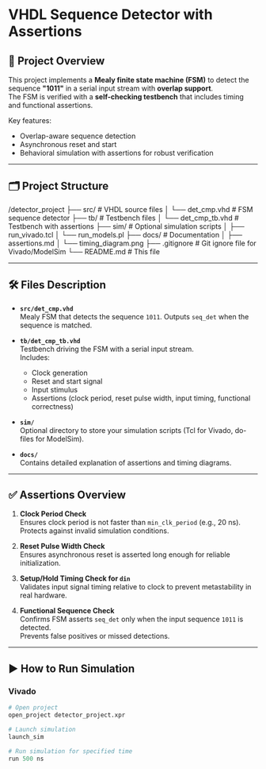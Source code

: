 # VHDL Sequence Detector with Assertions

## 📖 Project Overview
This project implements a **Mealy finite state machine (FSM)** to detect the sequence **"1011"** in a serial input stream with **overlap support**.  
The FSM is verified with a **self-checking testbench** that includes timing and functional assertions.  

Key features:
- Overlap-aware sequence detection
- Asynchronous reset and start
- Behavioral simulation with assertions for robust verification

---

## 🗂 Project Structure

/detector_project
├── src/                 # VHDL source files
│   └── det_cmp.vhd      # FSM sequence detector
├── tb/                  # Testbench files
│   └── det_cmp_tb.vhd   # Testbench with assertions
├── sim/                 # Optional simulation scripts
│   ├── run_vivado.tcl
│   └── run_models.pl
├── docs/                # Documentation
│   ├── assertions.md
│   └── timing_diagram.png
├── .gitignore           # Git ignore file for Vivado/ModelSim
└── README.md            # This file


---

## 🛠 Files Description

- **`src/det_cmp.vhd`**  
  Mealy FSM that detects the sequence `1011`. Outputs `seq_det` when the sequence is matched.  

- **`tb/det_cmp_tb.vhd`**  
  Testbench driving the FSM with a serial input stream.  
  Includes:
  - Clock generation
  - Reset and start signal
  - Input stimulus
  - Assertions (clock period, reset pulse width, input timing, functional correctness)

- **`sim/`**  
  Optional directory to store your simulation scripts (Tcl for Vivado, do-files for ModelSim).  

- **`docs/`**  
  Contains detailed explanation of assertions and timing diagrams.  

---

## ✅ Assertions Overview

1. **Clock Period Check**  
   Ensures clock period is not faster than `min_clk_period` (e.g., 20 ns).  
   Protects against invalid simulation conditions.

2. **Reset Pulse Width Check**  
   Ensures asynchronous reset is asserted long enough for reliable initialization.  

3. **Setup/Hold Timing Check for `din`**  
   Validates input signal timing relative to clock to prevent metastability in real hardware.  

4. **Functional Sequence Check**  
   Confirms FSM asserts `seq_det` only when the input sequence `1011` is detected.  
   Prevents false positives or missed detections.

---

## ▶️ How to Run Simulation

### Vivado
```tcl
# Open project
open_project detector_project.xpr

# Launch simulation
launch_sim

# Run simulation for specified time
run 500 ns
